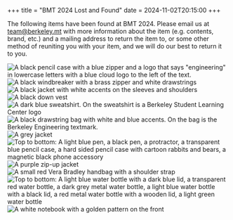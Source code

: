 +++
title = "BMT 2024 Lost and Found"
date = 2024-11-02T20:15:00
+++

The following items have been found at BMT 2024. Please email us at team@berkeley.mt with more information about the item (e.g. contents, brand, etc.) and a mailing address to return the item to, or some other method of reuniting you with your item, and we will do our best to return it to you.

![A black pencil case with a blue zipper and a logo that says "engineering" in lowercase letters with a blue cloud logo to the left of the text.](/lost-and-found/bmt-2024/engineering-pencil-case.png)
![A black windbreaker with a brass zipper and white drawstrings](/lost-and-found/bmt-2024/black-jacket.png)
![A black jacket with white accents on the sleeves and shoulders](/lost-and-found/bmt-2024/black-jacket-2.png)
![A black down vest](/lost-and-found/bmt-2024/black-vest.png)
![A dark blue sweatshirt. On the sweatshirt is a Berkeley Student Learning Center logo](/lost-and-found/bmt-2024/blue-sweatshirt.png)
![A black drawstring bag with white and blue accents. On the bag is the Berkeley Engineering textmark.](/lost-and-found/bmt-2024/drawstring-bag.png)
![A grey jacket](/lost-and-found/bmt-2024/grey-jacket.png)
![Top to bottom: A light blue pen, a black pen, a protractor, a transparent blue pencil case, a hard sided pencil case with cartoon rabbits and bears, a magnetic black phone accessory](/lost-and-found/bmt-2024/pencils-misc.png)
![A purple zip-up jacket](/lost-and-found/bmt-2024/purple-jacket.png)
![A small red Vera Bradley handbag with a shoulder strap](/lost-and-found/bmt-2024/red-purse.png)
![Top to bottom: A light blue water bottle with a dark blue lid, a transparent red water bottle, a dark grey metal water bottle, a light blue water bottle with a black lid, a red metal water bottle with a wooden lid, a light green water bottle](/lost-and-found/bmt-2024/water-bottles.png)
![A white notebook with a golden pattern on the front](/lost-and-found/bmt-2024/white-notebook.png)
